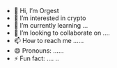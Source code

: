 - 👋 Hi, I’m Orgest
- 👀 I’m interested in crypto
- 🌱 I’m currently learning ...
- 💞️ I’m looking to collaborate on ....
- 📫 How to reach me ......
- 😄 Pronouns: ......
- ⚡ Fun fact: ....
..
<!---
orgestduro743/orgestduro743 is a ✨ special ✨ repository because its `README.md` (this file) appears on your GitHub profile.
You can click the Preview link to take a look at your changes.
--->
